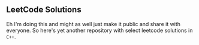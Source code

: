 ## LeetCode Solutions ##

Eh I'm doing this and might as well just make it public and share it with 
everyone. So here's yet another repository with select leetcode solutions in 
`C++`.



